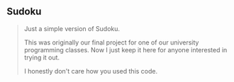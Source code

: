 ## Sudoku
> Just a simple version of Sudoku.
>
> This was originally our final project for one of our university programming classes. Now I just keep it here for anyone interested in trying it out.
>
> I honestly don't care how you used this code.
